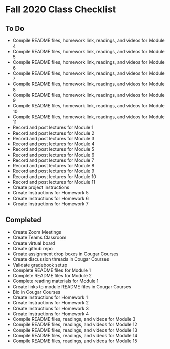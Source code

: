 # Fall 2020 Class Checklist
## To Do
* Compile README files, homework link, readings, and videos for Module 4
* Compile README files, homework link, readings, and videos for Module 5
* Compile README files, homework link, readings, and videos for Module 6
* Compile README files, homework link, readings, and videos for Module 7
* Compile README files, homework link, readings, and videos for Module 8
* Compile README files, homework link, readings, and videos for Module 9
* Compile README files, homework link, readings, and videos for Module 10
* Compile README files, homework link, readings, and videos for Module 11
* Record and post lectures for Module 1
* Record and post lectures for Module 2
* Record and post lectures for Module 3
* Record and post lectures for Module 4
* Record and post lectures for Module 5
* Record and post lectures for Module 6
* Record and post lectures for Module 7
* Record and post lectures for Module 8
* Record and post lectures for Module 9
* Record and post lectures for Module 10
* Record and post lectures for Module 11
* Create project instructions
* Create Instructions for Homework 5
* Create Instructions for Homework 6
* Create Instructions for Homework 7

## Completed
* Create Zoom Meetings
* Create Teams Classroom
* Create virtual board
* Create github repo
* Create assignment drop boxes in Cougar Courses
* Create discussion threads in Cougar Courses
* Validate gradebook setup
* Complete README files for Module 1
* Complete README files for Module 2
* Complete reading materials for Module 1
* Create links to module README files in Cougar Courses
* Bio in Cougar Courses
* Create Instructions for Homework 1
* Create Instructions for Homework 2
* Create Instructions for Homework 3
* Create Instructions for Homework 4
* Compile README files, readings, and videos for Module 3
* Compile README files, readings, and videos for Module 12
* Compile README files, readings, and videos for Module 13
* Compile README files, readings, and videos for Module 14
* Compile README files, readings, and videos for Module 15
